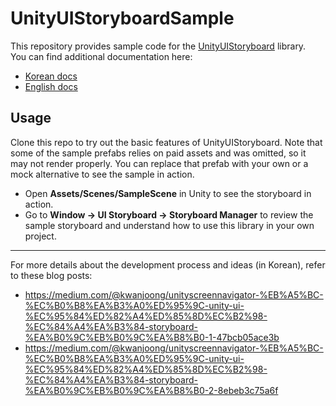 # UnityUIStoryboardSample

This repository provides sample code for the [UnityUIStoryboard](https://github.com/kwan3854/UnityUIStoryboard) library.  
You can find additional documentation here:  
- [Korean docs](https://kwanjoong-dev.gitbook.io/unity-ui-storyboard)  
- [English docs](https://kwanjoong-dev.gitbook.io/unity-ui-storyboard/en)  

## Usage

Clone this repo to try out the basic features of UnityUIStoryboard. Note that some of the sample prefabs relies on paid assets and was omitted, so it may not render properly. You can replace that prefab with your own or a mock alternative to see the sample in action.

- Open **Assets/Scenes/SampleScene** in Unity to see the storyboard in action.
- Go to **Window → UI Storyboard → Storyboard Manager** to review the sample storyboard and understand how to use this library in your own project.

---

For more details about the development process and ideas (in Korean), refer to these blog posts:  
- https://medium.com/@kwanjoong/unityscreennavigator-%EB%A5%BC-%EC%B0%B8%EA%B3%A0%ED%95%9C-unity-ui-%EC%95%84%ED%82%A4%ED%85%8D%EC%B2%98-%EC%84%A4%EA%B3%84-storyboard-%EA%B0%9C%EB%B0%9C%EA%B8%B0-1-47bcb05ace3b  
- https://medium.com/@kwanjoong/unityscreennavigator-%EB%A5%BC-%EC%B0%B8%EA%B3%A0%ED%95%9C-unity-ui-%EC%95%84%ED%82%A4%ED%85%8D%EC%B2%98-%EC%84%A4%EA%B3%84-storyboard-%EA%B0%9C%EB%B0%9C%EA%B8%B0-2-8ebeb3c75a6f  